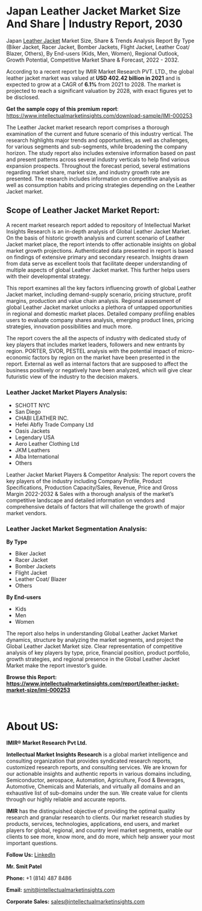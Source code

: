 <h1>Japan Leather Jacket Market Size And Share | Industry Report, 2030</h1>
<p>Japan <a href="https://www.intellectualmarketinsights.com/report/leather-jacket-market-size/imi-000253">Leather Jacket</a> Market Size, Share &amp; Trends Analysis Report By Type (Biker Jacket, Racer Jacket, Bomber Jackets, Flight Jacket, Leather Coat/ Blazer, Others), By End-users (Kids, Men, Women), Regional Outlook, Growth Potential, Competitive Market Share &amp; Forecast, 2022 - 2032.</p>
<p>According to a recent report by IMIR Market Research PVT. LTD., the global leather jacket market was valued at&nbsp;<strong>USD 402.42 billion in 2021</strong>&nbsp;and is expected to grow at a CAGR of&nbsp;<strong>6.1%</strong>&nbsp;from 2021 to 2028. The market is projected to reach a significant valuation by 2028, with exact figures yet to be disclosed.</p>
<p>𝐆𝐞𝐭 𝐭𝐡𝐞 𝐬𝐚𝐦𝐩𝐥𝐞 𝐜𝐨𝐩𝐲 𝐨𝐟 𝐭𝐡𝐢𝐬 𝐩𝐫𝐞𝐦𝐢𝐮𝐦 𝐫𝐞𝐩𝐨𝐫𝐭: <a href="https://www.intellectualmarketinsights.com/download-sample/IMI-000253">https://www.intellectualmarketinsights.com/download-sample/IMI-000253</a></p>
<p>The Leather Jacket market research report comprises a thorough examination of the current and future scenario of this industry vertical. The research highlights major trends and opportunities, as well as challenges, for various segments and sub-segments, while broadening the company horizon. The study report also includes extensive information based on past and present patterns across several industry verticals to help find various expansion prospects. Throughout the forecast period, several estimations regarding market share, market size, and industry growth rate are presented. The research includes information on competitive analysis as well as consumption habits and pricing strategies depending on the Leather Jacket market.</p>
<h2>Scope of Leather Jacket Market Report:</h2>
<p>A recent market research report added to repository of Intellectual Market Insights Research is an in-depth analysis of Global Leather Jacket Market. On the basis of historic growth analysis and current scenario of Leather Jacket market place, the report intends to offer actionable insights on global market growth projections. Authenticated data presented in report is based on findings of extensive primary and secondary research. Insights drawn from data serve as excellent tools that facilitate deeper understanding of multiple aspects of global Leather Jacket market. This further helps users with their developmental strategy.</p>
<p>This report examines all the key factors influencing growth of global Leather Jacket market, including demand-supply scenario, pricing structure, profit margins, production and value chain analysis. Regional assessment of global Leather Jacket market unlocks a plethora of untapped opportunities in regional and domestic market places. Detailed company profiling enables users to evaluate company shares analysis, emerging product lines, pricing strategies, innovation possibilities and much more.</p>
<p>The report covers the all the aspects of industry with dedicated study of key players that includes market leaders, followers and new entrants by region. PORTER, SVOR, PESTEL analysis with the potential impact of micro-economic factors by region on the market have been presented in the report. External as well as internal factors that are supposed to affect the business positively or negatively have been analyzed, which will give clear futuristic view of the industry to the decision makers.</p>
<h3>Leather Jacket Market Players Analysis:</h3>
<ul>
<li>SCHOTT NYC</li>
<li>San Diego</li>
<li>CHABI LEATHER INC.</li>
<li>Hefei Abfly Trade Company Ltd</li>
<li>Oasis Jackets</li>
<li>Legendary USA</li>
<li>Aero Leather Clothing Ltd</li>
<li>JKM Leathers</li>
<li>Alba International</li>
<li>Others</li>
</ul>
<p>Leather Jacket Market Players &amp; Competitor Analysis: The report covers the key players of the industry including Company Profile, Product Specifications, Production Capacity/Sales, Revenue, Price and Gross Margin 2022-2032 &amp; Sales with a thorough analysis of the market&rsquo;s competitive landscape and detailed information on vendors and comprehensive details of factors that will challenge the growth of major market vendors.</p>
<h3>Leather Jacket Market Segmentation Analysis:</h3>
<p><strong>By Type</strong></p>
<ul>
<li>Biker Jacket</li>
<li>Racer Jacket</li>
<li>Bomber Jackets</li>
<li>Flight Jacket</li>
<li>Leather Coat/ Blazer</li>
<li>Others</li>
</ul>
<p><strong>By End-users</strong></p>
<ul>
<li>Kids</li>
<li>Men</li>
<li>Women</li>
</ul>
<p>The report also helps in understanding Global Leather Jacket Market dynamics, structure by analyzing the market segments, and project the Global Leather Jacket&nbsp;Market size. Clear representation of competitive analysis of key players by type, price, financial position, product portfolio, growth strategies, and regional presence in the Global Leather Jacket Market make the report investor&rsquo;s guide.</p>
<p><strong>Browse this Report: </strong><a href="https://www.intellectualmarketinsights.com/report/leather-jacket-market-size/imi-000253"><strong>https://www.intellectualmarketinsights.com/report/leather-jacket-market-size/imi-000253</strong></a></p>
<p>&nbsp;</p>
<h1>About US:</h1>
<p><strong>IMIR&reg; Market Research Pvt Ltd.</strong></p>
<p><strong>Intellectual Market Insights Research</strong> is a global market intelligence and consulting organization that provides syndicated research reports, customized research reports, and consulting services. We are known for our actionable insights and authentic reports in various domains including, Semiconductor, aerospace, Automation, Agriculture, Food &amp; Beverages, Automotive, Chemicals and Materials, and virtually all domains and an exhaustive list of sub-domains under the sun. We create value for clients through our highly reliable and accurate reports.</p>
<p><strong>IMIR</strong> has the distinguished objective of providing the optimal quality research and granular research to clients. Our market research studies by products, services, technologies, applications, end users, and market players for global, regional, and country level market segments, enable our clients to see more, know more, and do more, which help answer your most important questions.</p>
<p><strong>Follow Us:</strong> <a href="https://www.linkedin.com/company/imir-marketresearch/">LinkedIn</a></p>
<p><strong>Mr. Smit Patel</strong></p>
<p><strong>Phone:</strong> +1 (814) 487 8486</p>
<p><strong>Email:</strong> <a href="mailto:smit@intellectualmarketinsights.com">smit@intellectualmarketinsights.com</a></p>
<p><strong>Corporate Sales:</strong> <a href="mailto:sales@intellectualmarketinsights.com">sales@intellectualmarketinsights.com</a></p>
<p>&nbsp;</p>
<p>&nbsp;</p>

